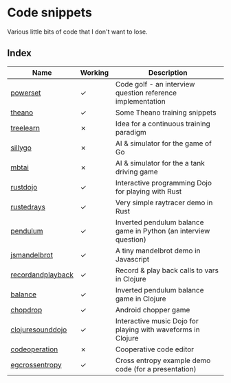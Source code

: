 # Code snippets

Various little bits of code that I don't want to lose.

## Index

| Name | Working | Description |
| ---- | ------- | ----------- |
| [powerset](powerset) | ✓ | Code golf - an interview question reference implementation |
| [theano](theano) | ✓ | Some Theano training snippets |
| [treelearn](treelearn) | ✗ | Idea for a continuous training paradigm |
| [sillygo](sillygo) | ✗ | AI & simulator for the game of Go |
| [mbtai](mbtai) | ✗ | AI & simulator for the a tank driving game |
| [rustdojo](rustdojo) | ✓ | Interactive programming Dojo for playing with Rust |
| [rustedrays](rustedrays) | ✓ | Very simple raytracer demo in Rust |
| [pendulum](pendulum) | ✓ | Inverted pendulum balance game in Python (an interview question) |
| [jsmandelbrot](jsmandelbrot) | ✓ | A tiny mandelbrot demo in Javascript |
| [recordandplayback](recordandplayback) | ✓ | Record & play back calls to vars in Clojure |
| [balance](balance) | ✓ | Inverted pendulum balance game in Clojure |
| [chopdrop](chopdrop) | ✓ | Android chopper game |
| [clojuresounddojo](clojuresounddojo) | ✓ | Interactive music Dojo for playing with waveforms in Clojure |
| [codeoperation](codeoperation) | ✗ | Cooperative code editor |
| [egcrossentropy](egcrossentropy) | ✓ | Cross entropy example demo code (for a presentation) |
